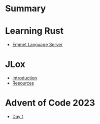 # Summary

# Learning Rust
- [Emmet Language Server](./rust/emmet-language-server.md)

# JLox
- [Introduction](./jlox/introduction.md)
- [Resources](./jlox/resources.md)

# Advent of Code 2023
- [Day 1](./aoc/2023/1.md)

